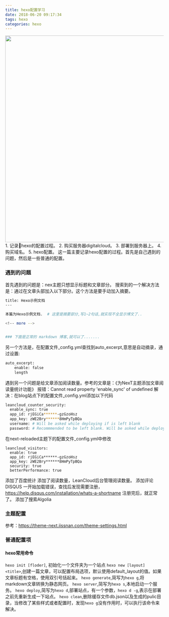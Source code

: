 ```yaml
---
title: hexo配置学习
date: 2018-06-20 09:17:34
tags: hexo
categories: hexo
---
```

<img src="http://p8rhahhu3.bkt.clouddn.com/201801/1529460122000.png" width="655"/>
1. 记录hexo的配置过程。
2. 购买服务器digitalcloud。
3. 部署到服务器上。
4. 购买域名。
5. hexo配置。
这一篇主要记录hexo配置的过程。首先是自己遇到的问题，然后是一些普通的配置。

### 遇到的问题
首先遇到的问题是：nex主题只想显示标题和文章部分。
搜索到的一个解决方法是：通过在文章头部加入以下部分。这个方法是要手动加入摘要。
```bash
title: Hexo示例文档
---

本篇为Hexo示例文档.  # 这里是摘要部分,写1~2句话,就实现不全显示博文了..

<!-- more -->


### 下面是正常的 markdown 博客,就可以了.......
```

另一个方法是，在配置文件_config.yml查找到auto_excerpt,意思是自动摘录，通过设置:
```xml
auto_excerpt:
    enable: false
    length
```

遇到另一个问题是给文章添加阅读数量。参考的文章是：《为NexT主题添加文章阅读量统计功能》
报错：Cannot read property 'enable_sync' of undefined
解决：在blog站点下的配置文件_config.yml添加以下代码

```bash
leancloud_counter_security:
  enable_sync: true
  app_id: rjEGiCa******-gzGzoHsz
  app_key: zWE2Bry******8HmPyTpBQa
  username: # Will be asked while deploying if is left blank
  password: # Recommmended to be left blank. Will be asked while deploying if is left blank
```
在next-reloaded主题下的配置文件_config.yml中修改
```
leancloud_visitors:
  enable: true
  app_id: rjEGiCa******-gzGzoHsz
  app_key: zWE2Bry******8HmPyTpBQa
  security: true
  betterPerformance: true
```
添加了百度统计
添加了阅读数量，LeanCloud后台管理阅读数量。
添加评论DISQUS
一开始加载错误，查找后发现需要注册，https://help.disqus.com/installation/whats-a-shortname
注册完后，就正常了。
添加了搜索Algolia
### 主题配置
参考：https://theme-next.iissnan.com/theme-settings.html
### 普通配置项
#### hexo常用命令
`hexo init [floder]`, 初始化一个文件夹为一个站点
`hexo new [layout] <title>`,创建一篇文章，可以配置布局选项，默认使用default_layout的值。如果文章标题有空格，使用双引号括起来。
`hexo generate`,简写为`hexo g`,将markdown文章转换为静态网页。
`hexo server`,简写为`hexo s`,本地启动一个服务。
`hexo deploy`,简写为`hexo d`,部署站点，有一个参数，`hexo d -g`,表示在部署之前先重新生成一下站点。
`hexo clean`,删除缓存文件db.json以及生成的pulic目录，当修改了某些样式或者配置时，发现`hexo g`没有作用时，可以执行该命令来解决。